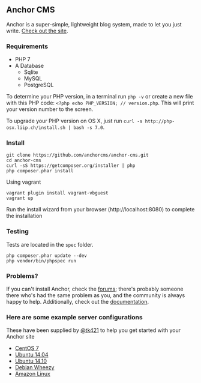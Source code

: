 ## Anchor CMS

Anchor is a super-simple, lightweight blog system, made to let you just write. [Check out the site](http://anchorcms.com/).

### Requirements

- PHP 7
- A Database
	- Sqlite
	- MySQL
	- PostgreSQL

To determine your PHP version, in a terminal run `php -v` or create a new file with this PHP code: `<?php echo PHP_VERSION; // version.php`. This will print your version number to the screen.

To upgrade your PHP version on OS X, just run `curl -s http://php-osx.liip.ch/install.sh | bash -s 7.0`.

### Install

	git clone https://github.com/anchorcms/anchor-cms.git
	cd anchor-cms
	curl -sS https://getcomposer.org/installer | php
	php composer.phar install

Using vagrant

	vagrant plugin install vagrant-vbguest
	vagrant up

Run the install wizard from your browser (http://localhost:8080) to complete the installation

### Testing

Tests are located in the `spec` folder.

	php composer.phar update --dev
	php vendor/bin/phpspec run

### Problems?

If you can't install Anchor, check the [forums](http://forums.anchorcms.com/); there's probably someone there who's had the same problem as you, and the community is always happy to help. Additionally, check out the [documentation](http://anchorcms.com/docs).

### Here are some example server configurations

These have been supplied by [@tk421](https://github.com/tk421) to help you get started with your Anchor site

- [CentOS 7](https://manageacloud.com/cookbook/t5an3hm22jphr1eipus3bm67nb)
- [Ubuntu 14.04](https://manageacloud.com/cookbook/848chc151i3kbj79q1qtnqng3u)
- [Ubuntu 14.10](https://manageacloud.com/cookbook/anchor_cms_ubuntu_utopic_unicorn_1410)
- [Debian Wheezy](https://manageacloud.com/cookbook/s57arpb6m2sqsho287emeksoql)
- [Amazon Linux](https://manageacloud.com/cookbook/32tmgkt2rf7alk4tp1or312efp)
